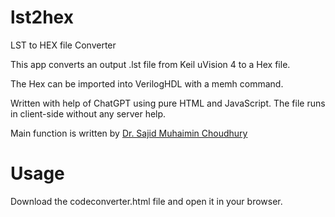 # lst2hex
LST to HEX file Converter

This app converts an output .lst file from Keil uVision 4 to a Hex file.  

The Hex can be imported into VerilogHDL with a memh command.
    
Written with help of ChatGPT using pure HTML and JavaScript. The file runs in client-side without any server help.
        
Main function is written by [Dr. Sajid Muhaimin Choudhury](http://sajid.buet.ac.bd)
        
# Usage
Download the codeconverter.html file and open it in your browser.
